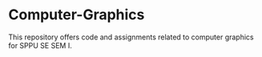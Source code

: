 # Computer-Graphics
This repository offers code and assignments related to computer graphics for SPPU SE SEM I.
